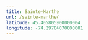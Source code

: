 ```yaml
---
title: Sainte-Marthe
url: /sainte-marthe/
latitude: 45.405805900000004
longitude: -74.29704070000001
---
```

